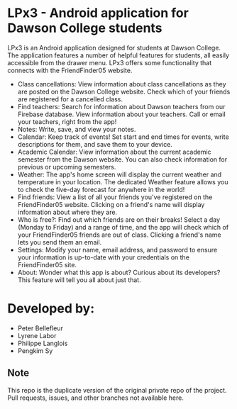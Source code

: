 # LPx3 - Android application for Dawson College students

LPx3 is an Android application designed for students at Dawson College. The application features a number of helpful features for students, all easily accessible from the drawer menu. LPx3 offers some functionality that connects with the FriendFinder05 website.

* Class cancellations: View information about class cancellations as they are posted on the Dawson College website. Check which of your friends are registered for a cancelled class. 
* Find teachers: Search for information about Dawson teachers from our Firebase database. View information about your teachers. Call or email your teachers, right from the app!
* Notes: Write, save, and view your notes.
* Calendar: Keep track of events! Set start and end times for events, write descriptions for them, and save them to your device.
* Academic Calendar: View information about the current academic semester from the Dawson website. You can also check information for previous or upcoming semesters.
* Weather: The app's home screen will display the current weather and temperature in your location. The dedicated Weather feature allows you to check the five-day forecast for anywhere in the world!
* Find friends: View a list of all your friends you've registered on the FriendFinder05 website. Clicking on a friend's name will display information about where they are.
* Who is free?: Find out which friends are on their breaks! Select a day (Monday to Friday) and a range of time, and the app will check which of your FriendFinder05 friends are out of class. Clicking a friend's name lets you send them an email.
* Settings: Modify your name, email address, and password to ensure your information is up-to-date with your credentials on the FriendFinder05 site.
* About: Wonder what this app is about? Curious about its developers? This feature will tell you all about just that.

# Developed by: 
* Peter Bellefleur
* Lyrene Labor
* Philippe Langlois
* Pengkim Sy

## Note
This repo is the duplicate version of the original private repo of the project.
Pull requests, issues, and other branches not available here.
